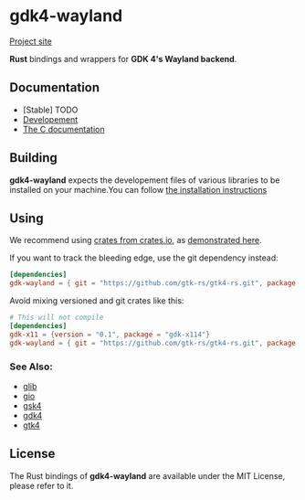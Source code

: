 # gdk4-wayland

[Project site](https://gtk-rs.org/)

__Rust__ bindings and wrappers for __GDK 4's Wayland backend__.

## Documentation
- [Stable] TODO
- [Developement](https://gtk-rs.org/gtk4-rs/gdk4-wayland/)
- [The C documentation](https://developer.gnome.org/gdk4/stable/gdk4-Wayland-Interaction.html)


## Building

__gdk4-wayland__ expects the developement files of various libraries to be installed on your machine.You can follow [the installation instructions](https://www.gtk.org/docs/installations/)

## Using

We recommend using [crates from crates.io](https://crates.io/keywords/gtk-rs),
as [demonstrated here](https://gtk-rs.org/#using).

If you want to track the bleeding edge, use the git dependency instead:

```toml
[dependencies]
gdk-wayland = { git = "https://github.com/gtk-rs/gtk4-rs.git", package = "gdk4-wayland" }
```

Avoid mixing versioned and git crates like this:

```toml
# This will not compile
[dependencies]
gdk-x11 = {version = "0.1", package = "gdk-x114"}
gdk-wayland = { git = "https://github.com/gtk-rs/gtk4-rs.git", package = "gdk4-wayland" }
```

### See Also:

- [glib](https://crates.io/crates/glib)
- [gio](https://crates.io/crates/gio)
- [gsk4](https://crates.io/crates/gsk4)
- [gdk4](https://crates.io/crates/gdk4)
- [gtk4](https://crates.io/crates/gtk4)


## License

The Rust bindings of __gdk4-wayland__ are available under the MIT License, please refer to it.
